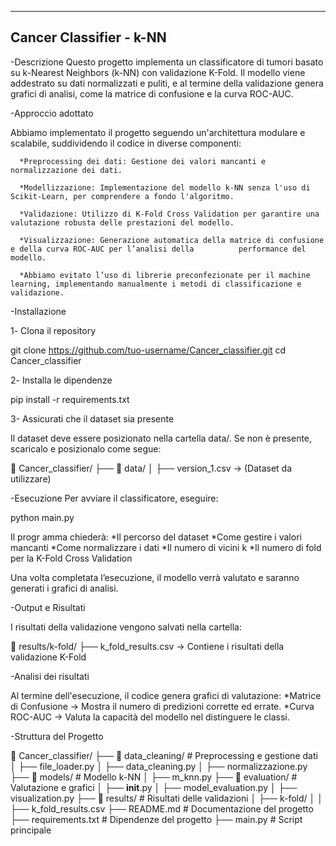 ---------------------------------------------------------
Cancer Classifier - k-NN
---------------------------------------------------------

-Descrizione
  Questo progetto implementa un classificatore di tumori basato su k-Nearest Neighbors (k-NN) con validazione K-Fold. Il modello viene addestrato su dati normalizzati e puliti, e al termine della validazione genera grafici di analisi, come la matrice di confusione e la curva ROC-AUC.

-Approccio adottato

  Abbiamo implementato il progetto seguendo un'architettura modulare e scalabile, suddividendo il codice in diverse componenti:

      *Preprocessing dei dati: Gestione dei valori mancanti e normalizzazione dei dati.

      *Modellizzazione: Implementazione del modello k-NN senza l'uso di Scikit-Learn, per comprendere a fondo l'algoritmo.

      *Validazione: Utilizzo di K-Fold Cross Validation per garantire una valutazione robusta delle prestazioni del modello.

      *Visualizzazione: Generazione automatica della matrice di confusione e della curva ROC-AUC per l’analisi della          performance del modello.

      *Abbiamo evitato l’uso di librerie preconfezionate per il machine learning, implementando manualmente i metodi di classificazione e validazione.

-Installazione

1️- Clona il repository

git clone https://github.com/tuo-username/Cancer_classifier.git
cd Cancer_classifier

2️- Installa le dipendenze

pip install -r requirements.txt

3- Assicurati che il dataset sia presente

Il dataset deve essere posizionato nella cartella data/.
Se non è presente, scaricalo e posizionalo come segue:

📂 Cancer_classifier/
 ├── 📂 data/
 │    ├── version_1.csv  → (Dataset da utilizzare)  

-Esecuzione
Per avviare il classificatore, eseguire:

python main.py

Il progr amma chiederà:
    *Il percorso del dataset
    *Come gestire i valori mancanti
    *Come normalizzare i dati
    *Il numero di vicini k
    *Il numero di fold per la K-Fold Cross Validation

Una volta completata l’esecuzione, il modello verrà valutato e saranno generati i grafici di analisi.

-Output e Risultati

I risultati della validazione vengono salvati nella cartella:

📂 results/k-fold/
 ├── k_fold_results.csv → Contiene i risultati della validazione K-Fold

-Analisi dei risultati

Al termine dell'esecuzione, il codice genera grafici di valutazione:
    *Matrice di Confusione → Mostra il numero di predizioni corrette ed errate.
    *Curva ROC-AUC → Valuta la capacità del modello nel distinguere le classi.


-Struttura del Progetto

📂 Cancer_classifier/
 ├── 📂 data_cleaning/         # Preprocessing e gestione dati
 │    ├── file_loader.py
 │    ├── data_cleaning.py
 │    ├── normalizzazione.py
 ├── 📂 models/                # Modello k-NN
 │    ├── m_knn.py
 ├── 📂 evaluation/             # Valutazione e grafici
 │    ├── __init__.py
 │    ├── model_evaluation.py
 │    ├── visualization.py
 ├── 📂 results/                # Risultati delle validazioni
 │    ├── k-fold/
 │    │    ├── k_fold_results.csv
 ├── README.md                 # Documentazione del progetto
 ├── requirements.txt          # Dipendenze del progetto
 ├── main.py                   # Script principale



